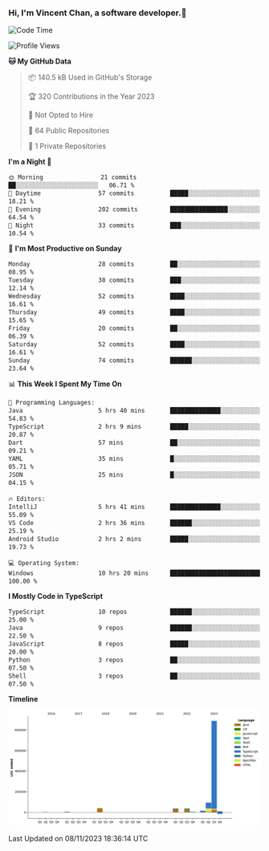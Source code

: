 ### Hi, I'm Vincent Chan, a software developer.👋

<!--
**hkvincent/hkvincent** is a ✨ _special_ ✨ repository because its `README.md` (this file) appears on your GitHub profile.

Here are some ideas to get you started:

- 🔭 I’m currently working on ...
- 🌱 I’m currently learning ...
- 👯 I’m looking to collaborate on ...
- 🤔 I’m looking for help with ...
- 💬 Ask me about ...
- 📫 How to reach me: ...
- 😄 Pronouns: ...
- ⚡ Fun fact: ...
-->
<!--START_SECTION:waka-->
![Code Time](http://img.shields.io/badge/Code%20Time-586%20hrs%2043%20mins-blue)

![Profile Views](http://img.shields.io/badge/Profile%20Views-0-blue)

**🐱 My GitHub Data** 

> 📦 140.5 kB Used in GitHub's Storage 
 > 
> 🏆 320 Contributions in the Year 2023
 > 
> 🚫 Not Opted to Hire
 > 
> 📜 64 Public Repositories 
 > 
> 🔑 1 Private Repositories 
 > 
**I'm a Night 🦉** 

```text
🌞 Morning                21 commits          ██░░░░░░░░░░░░░░░░░░░░░░░   06.71 % 
🌆 Daytime                57 commits          █████░░░░░░░░░░░░░░░░░░░░   18.21 % 
🌃 Evening                202 commits         ████████████████░░░░░░░░░   64.54 % 
🌙 Night                  33 commits          ███░░░░░░░░░░░░░░░░░░░░░░   10.54 % 
```
📅 **I'm Most Productive on Sunday** 

```text
Monday                   28 commits          ██░░░░░░░░░░░░░░░░░░░░░░░   08.95 % 
Tuesday                  38 commits          ███░░░░░░░░░░░░░░░░░░░░░░   12.14 % 
Wednesday                52 commits          ████░░░░░░░░░░░░░░░░░░░░░   16.61 % 
Thursday                 49 commits          ████░░░░░░░░░░░░░░░░░░░░░   15.65 % 
Friday                   20 commits          ██░░░░░░░░░░░░░░░░░░░░░░░   06.39 % 
Saturday                 52 commits          ████░░░░░░░░░░░░░░░░░░░░░   16.61 % 
Sunday                   74 commits          ██████░░░░░░░░░░░░░░░░░░░   23.64 % 
```


📊 **This Week I Spent My Time On** 

```text
💬 Programming Languages: 
Java                     5 hrs 40 mins       ██████████████░░░░░░░░░░░   54.83 % 
TypeScript               2 hrs 9 mins        █████░░░░░░░░░░░░░░░░░░░░   20.87 % 
Dart                     57 mins             ██░░░░░░░░░░░░░░░░░░░░░░░   09.21 % 
YAML                     35 mins             █░░░░░░░░░░░░░░░░░░░░░░░░   05.71 % 
JSON                     25 mins             █░░░░░░░░░░░░░░░░░░░░░░░░   04.15 % 

🔥 Editors: 
IntelliJ                 5 hrs 41 mins       ██████████████░░░░░░░░░░░   55.09 % 
VS Code                  2 hrs 36 mins       ██████░░░░░░░░░░░░░░░░░░░   25.19 % 
Android Studio           2 hrs 2 mins        █████░░░░░░░░░░░░░░░░░░░░   19.73 % 

💻 Operating System: 
Windows                  10 hrs 20 mins      █████████████████████████   100.00 % 
```

**I Mostly Code in TypeScript** 

```text
TypeScript               10 repos            ██████░░░░░░░░░░░░░░░░░░░   25.00 % 
Java                     9 repos             ██████░░░░░░░░░░░░░░░░░░░   22.50 % 
JavaScript               8 repos             █████░░░░░░░░░░░░░░░░░░░░   20.00 % 
Python                   3 repos             ██░░░░░░░░░░░░░░░░░░░░░░░   07.50 % 
Shell                    3 repos             ██░░░░░░░░░░░░░░░░░░░░░░░   07.50 % 
```



**Timeline**

![Lines of Code chart](https://raw.githubusercontent.com/hkvincent/hkvincent/main/assets/bar_graph.png)


 Last Updated on 08/11/2023 18:36:14 UTC
<!--END_SECTION:waka-->
